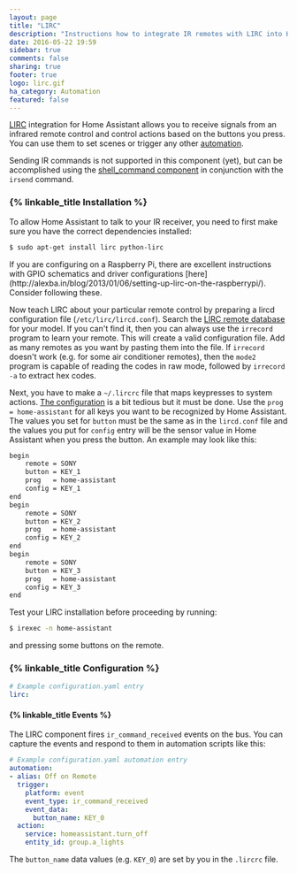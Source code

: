 ```yaml
---
layout: page
title: "LIRC"
description: "Instructions how to integrate IR remotes with LIRC into Home Assistant."
date: 2016-05-22 19:59
sidebar: true
comments: false
sharing: true
footer: true
logo: lirc.gif
ha_category: Automation
featured: false
---
```


[LIRC](http://www.lirc.org/) integration for Home Assistant allows you to receive signals from an infrared remote control and control actions based on the buttons you press. You can use them to set scenes or trigger any other [automation](https://home-assistant.io/components/automation/). 

Sending IR commands is not supported in this component (yet), but can be accomplished using the [shell_command component](https://home-assistant.io/components/shell_command/) in conjunction with the `irsend` command. 

### {% linkable_title Installation %}

To allow Home Assistant to talk to your IR receiver, you need to first make sure you have the correct dependencies installed:

```bash
$ sudo apt-get install lirc python-lirc
```

<p class='note'>
If you are configuring on a Raspberry Pi, there are excellent instructions with GPIO schematics and driver configurations [here](http://alexba.in/blog/2013/01/06/setting-up-lirc-on-the-raspberrypi/). Consider following these. 
</p>


Now teach LIRC about your particular remote control by preparing a lircd configuration file (`/etc/lirc/lircd.conf`). Search the [LIRC remote database](http://lirc.sourceforge.net/remotes/) for your model. If you can't find it, then you can always use the `irrecord` program to learn your remote. This will create a valid configuration file. Add as many remotes as you want by pasting them into the file. If `irrecord` doesn't work (e.g. for some air conditioner remotes), then the `mode2` program is capable of reading the codes in raw mode, followed by `irrecord -a` to extract hex codes. 

Next, you have to make a `~/.lircrc` file that maps keypresses to system actions. [The configuration](http://www.lirc.org/html/configure.html) is a bit tedious but it must be done. Use the `prog = home-assistant` for all keys you want to be recognized by Home Assistant. The values you set for `button` must be the same as in the `lircd.conf` file and the values you put for `config` entry will be the sensor value in Home Assistant when you press the button. An example may look like this:

```bash
begin
    remote = SONY
    button = KEY_1
    prog   = home-assistant
    config = KEY_1 
end
begin
    remote = SONY
    button = KEY_2
    prog   = home-assistant
    config = KEY_2
end
begin
    remote = SONY
    button = KEY_3
    prog   = home-assistant
    config = KEY_3
end
```

Test your LIRC installation before proceeding by running:

```bash
$ irexec -n home-assistant
```

and pressing some buttons on the remote. 


### {% linkable_title Configuration %}

```yaml
# Example configuration.yaml entry
lirc:
```


#### {% linkable_title Events %}

The LIRC component fires `ir_command_received` events on the bus. You can capture the events and respond to them in automation scripts like this:

```yaml
# Example configuration.yaml automation entry
automation:
- alias: Off on Remote
  trigger:
    platform: event
    event_type: ir_command_received
    event_data:
      button_name: KEY_0
  action:
    service: homeassistant.turn_off
    entity_id: group.a_lights

```

The `button_name` data values (e.g. `KEY_0`) are set by you in the `.lircrc` file. 



